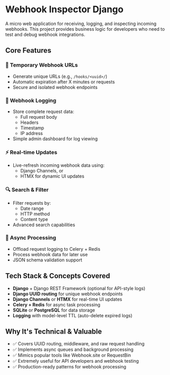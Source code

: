 # Webhook Inspector Django

A micro web application for receiving, logging, and inspecting incoming webhooks. This project provides business logic for developers who need to test and debug webhook integrations.

## Core Features

### 🔗 Temporary Webhook URLs
- Generate unique URLs (e.g., `/hooks/<uuid>/`)
- Automatic expiration after X minutes or requests
- Secure and isolated webhook endpoints

### 📝 Webhook Logging
- Store complete request data:
  - Full request body
  - Headers
  - Timestamp
  - IP address
- Simple admin dashboard for log viewing

### ⚡ Real-time Updates
- Live-refresh incoming webhook data using:
  - Django Channels, or
  - HTMX for dynamic UI updates

### 🔍 Search & Filter
- Filter requests by:
  - Date range
  - HTTP method
  - Content type
- Advanced search capabilities

### 🚀 Async Processing
- Offload request logging to Celery + Redis
- Process webhook data for later use
- JSON schema validation support

## Tech Stack & Concepts Covered

- **Django** + Django REST Framework (optional for API-style logs)
- **Django UUID routing** for unique webhook endpoints
- **Django Channels** or **HTMX** for real-time UI updates
- **Celery + Redis** for async task processing
- **SQLite** or **PostgreSQL** for data storage
- **Logging** with model-level TTL (auto-delete expired logs)

## Why It's Technical & Valuable

- ✅ Covers UUID routing, middleware, and raw request handling
- ✅ Implements async queues and background processing
- ✅ Mimics popular tools like Webhook.site or RequestBin
- ✅ Extremely useful for API developers and webhook testing
- ✅ Production-ready patterns for webhook processing

